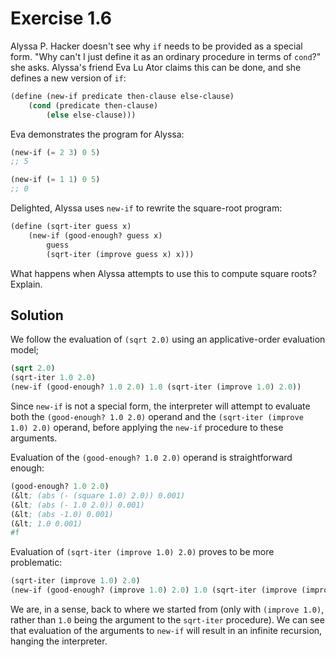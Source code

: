 Exercise 1.6
============ 

Alyssa P. Hacker doesn't see why `if` needs to be provided as a special form. "Why can't I just define it as an ordinary procedure in terms of `cond`?" she asks. Alyssa's friend Eva Lu Ator claims this can be done, and she defines a new version of `if`:

```scheme
(define (new-if predicate then-clause else-clause)
	(cond (predicate then-clause)
		(else else-clause)))
```

Eva demonstrates the program for Alyssa:

```scheme
(new-if (= 2 3) 0 5)
;; 5

(new-if (= 1 1) 0 5)
;; 0
```

Delighted, Alyssa uses `new-if` to rewrite the square-root program:

```scheme
(define (sqrt-iter guess x)
	(new-if (good-enough? guess x)
		guess
		(sqrt-iter (improve guess x) x)))
```

What happens when Alyssa attempts to use this to compute square roots? Explain.

Solution
--------

We follow the evaluation of `(sqrt 2.0)` using an applicative-order evaluation model;

```scheme
(sqrt 2.0)
(sqrt-iter 1.0 2.0)
(new-if (good-enough? 1.0 2.0) 1.0 (sqrt-iter (improve 1.0) 2.0))
```

Since `new-if` is not a special form, the interpreter will attempt to evaluate both the `(good-enough? 1.0 2.0)` operand
and the `(sqrt-iter (improve 1.0) 2.0)` operand, before applying the `new-if` procedure to these 
arguments. 

Evaluation of the `(good-enough? 1.0 2.0)` operand is straightforward enough:
```scheme
(good-enough? 1.0 2.0)
(&lt; (abs (- (square 1.0) 2.0)) 0.001)
(&lt; (abs (- 1.0 2.0)) 0.001)
(&lt; (abs -1.0) 0.001)
(&lt; 1.0 0.001)
#f
```

Evaluation of `(sqrt-iter (improve 1.0) 2.0)` proves to be more problematic:

```scheme
(sqrt-iter (improve 1.0) 2.0)
(new-if (good-enough? (improve 1.0) 2.0) 1.0 (sqrt-iter (improve (improve 1.0)) 2.0))
```

We are, in a sense, back to where we started from (only with `(improve 1.0)`, rather than `1.0` being the 
argument to the `sqrt-iter` procedure). We can see that evaluation of the arguments to `new-if`
will result in an infinite recursion, hanging the interpreter.
